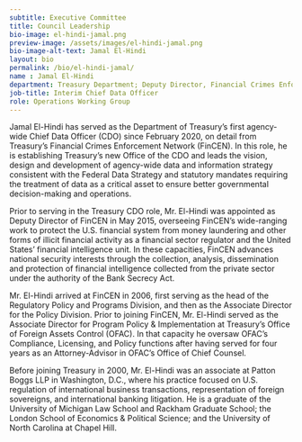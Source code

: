 ```yaml
---
subtitle: Executive Committee
title: Council Leadership
bio-image: el-hindi-jamal.png
preview-image: /assets/images/el-hindi-jamal.png
bio-image-alt-text: Jamal El-Hindi
layout: bio
permalink: /bio/el-hindi-jamal/
name : Jamal El-Hindi
department: Treasury Department; Deputy Director, Financial Crimes Enforcement Network
job-title: Interim Chief Data Officer
role: Operations Working Group
---
```

  Jamal El-Hindi has served as the Department of Treasury’s first agency-wide Chief Data Officer (CDO) since February 2020, on detail from Treasury’s Financial Crimes Enforcement Network (FinCEN).  In this role, he is establishing Treasury’s new Office of the CDO and leads the vision, design and development of agency-wide data and information strategy consistent with the Federal Data Strategy and statutory mandates requiring the treatment of data as a critical asset to ensure better governmental decision-making and operations.  
  
  Prior to serving in the Treasury CDO role, Mr. El-Hindi was appointed as Deputy Director of FinCEN in May 2015, overseeing FinCEN’s wide-ranging work to protect the U.S. financial system from money laundering and other forms of illicit financial activity as a financial sector regulator and the United States’ financial intelligence unit. In these capacities, FinCEN advances national security interests through the collection, analysis, dissemination and protection of financial intelligence collected from the private sector under the authority of the Bank Secrecy Act.  
 
  Mr. El-Hindi arrived at FinCEN in 2006, first serving as the head of the Regulatory Policy and Programs Division, and then as the Associate Director for the Policy Division.    Prior to joining FinCEN, Mr. El-Hindi served as the Associate Director for Program Policy & Implementation at Treasury’s Office of Foreign Assets Control (OFAC). In that capacity he oversaw OFAC’s Compliance, Licensing, and Policy functions after having served for four years as an Attorney-Advisor in OFAC’s Office of Chief Counsel. 
  
  Before joining Treasury in 2000, Mr. El-Hindi was an associate at Patton Boggs LLP in Washington, D.C., where his practice focused on U.S. regulation of international business transactions, representation of foreign sovereigns, and international banking litigation.   He is a graduate of the University of Michigan Law School and Rackham Graduate School; the London School of Economics & Political Science; and the University of North Carolina at Chapel Hill. 

